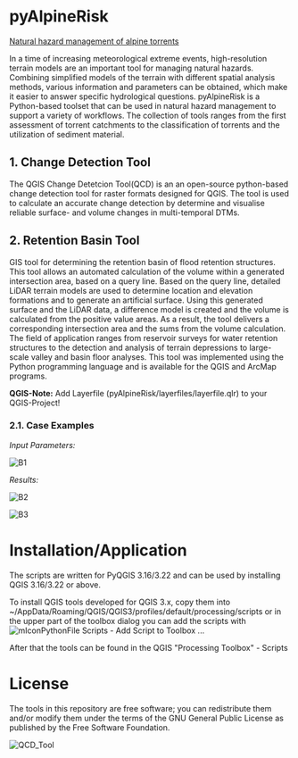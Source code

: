 <h1>pyAlpineRisk</h1>
<p>
<u>Natural hazard management of alpine torrents</u>
</p>

<p>In a time of increasing meteorological extreme events, high-resolution terrain models are an important tool for managing natural hazards. Combining simplified models of the terrain with different spatial analysis methods, various information and parameters can be obtained, which make it easier to answer specific hydrological questions. pyAlpineRisk is a Python-based toolset that can be used in natural hazard management to support a variety of workflows. The collection of tools ranges from the first assessment of torrent catchments to the classification of torrents and the utilization of sediment material.</p>
 
 
<h2>1. Change Detection Tool</h2>
<p> The QGIS Change Detetcion Tool(QCD) is an an open-source python-based change detection tool for raster formats designed for QGIS. The tool is used to calculate an accurate change detection by determine and visualise reliable surface- and volume changes in multi-temporal DTMs.</p> 

<h2>2. Retention Basin Tool</h2>
<p>GIS tool for determining the retention basin of flood retention structures. This tool allows an automated calculation of the volume within a generated intersection area, based on a query line. Based on the query line, detailed LiDAR terrain models are used to determine location and elevation formations and to generate an artificial surface. Using this generated surface and the LiDAR data, a difference model is created and the volume is calculated from the positive value areas. As a result, the tool delivers a corresponding intersection area and the sums from the volume calculation. The field of application ranges from reservoir surveys for water retention structures to the detection and analysis of terrain depressions to large-scale valley and basin floor analyses. This tool was implemented using the Python programming language and is available for the QGIS and ArcMap programs.</p>
<p><strong>QGIS-Note:</strong> Add Layerfile (pyAlpineRisk/layerfiles/layerfile.qlr) to your QGIS-Project! </p>

<h3>2.1. Case Examples</h3>

<i lang="id">Input Parameters:</i>

![B1](https://user-images.githubusercontent.com/52344347/184308968-6d689638-a457-4606-97c2-0eb275bc241e.jpg)

<i lang="id">Results:</i>

![B2](https://user-images.githubusercontent.com/52344347/184309283-4f7a7b2e-472d-4c50-8a58-77cc8f0bde50.jpg)

![B3](https://user-images.githubusercontent.com/52344347/184309293-4278199e-f25b-48db-8a19-c8435dd84722.jpg)


<h1>Installation/Application</h1>
<p>The scripts are written for PyQGIS 3.16/3.22 and can be used by installing QGIS 3.16/3.22 or above.

To install QGIS tools developed for QGIS 3.x, copy them into
~/AppData/Roaming/QGIS/QGIS3/profiles/default/processing/scripts or in the upper part of the toolbox dialog you can add the scripts with ![mIconPythonFile](https://user-images.githubusercontent.com/52344347/136413201-b4a1f7d3-4053-4aa6-b11c-9433ae617057.png) Scripts - Add Script to Toolbox ...

After that the tools can be found in the QGIS "Processing Toolbox" - Scripts</p>


<h1>License</h1>
<p>The tools in this repository are free software; you can redistribute them and/or modify them under the terms of the GNU General Public License as published by the Free Software Foundation.</p>

![QCD_Tool](https://user-images.githubusercontent.com/52344347/136409495-74d62525-a26a-4dbd-8a8f-b2b18425acca.png)

